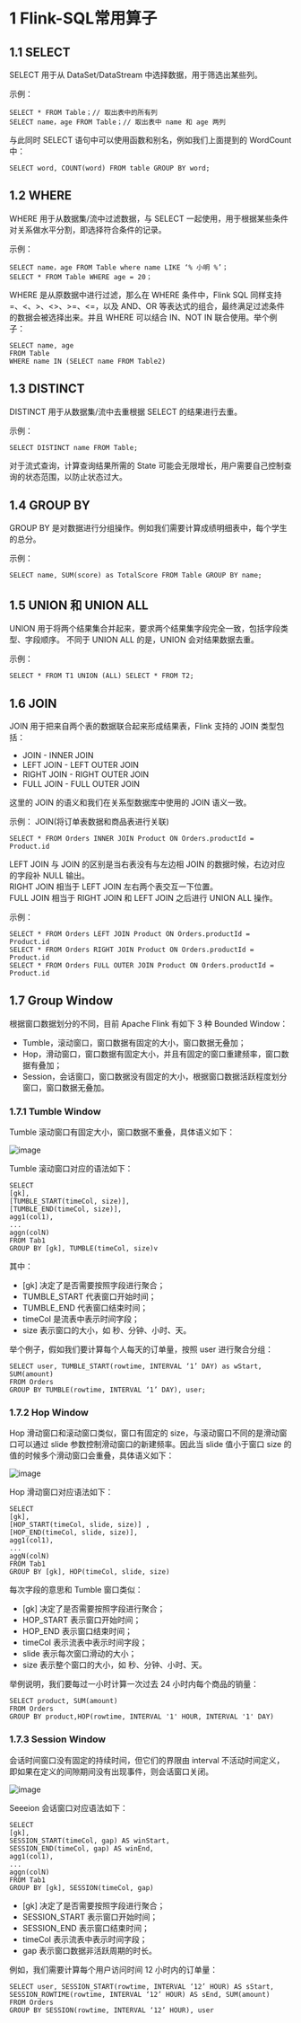 # 1 Flink-SQL常用算子
## 1.1 SELECT
SELECT 用于从 DataSet/DataStream 中选择数据，用于筛选出某些列。

示例：
``` 
SELECT * FROM Table；// 取出表中的所有列
SELECT name，age FROM Table；// 取出表中 name 和 age 两列
```

与此同时 SELECT 语句中可以使用函数和别名，例如我们上面提到的 WordCount 中：
``` 
SELECT word, COUNT(word) FROM table GROUP BY word;
```

## 1.2 WHERE
WHERE 用于从数据集/流中过滤数据，与 SELECT 一起使用，用于根据某些条件对关系做水平分割，即选择符合条件的记录。

示例：
``` 
SELECT name，age FROM Table where name LIKE ‘% 小明 %’；
SELECT * FROM Table WHERE age = 20；
```

WHERE 是从原数据中进行过滤，那么在 WHERE 条件中，Flink SQL 同样支持 =、<、>、<>、>=、<=，以及 AND、OR 等表达式的组合，最终满足过滤条件的数据会被选择出来。并且 WHERE 可以结合 IN、NOT IN 联合使用。举个例子：
``` 
SELECT name, age
FROM Table
WHERE name IN (SELECT name FROM Table2)
```

## 1.3 DISTINCT
DISTINCT 用于从数据集/流中去重根据 SELECT 的结果进行去重。

示例：
``` 
SELECT DISTINCT name FROM Table;
```

对于流式查询，计算查询结果所需的 State 可能会无限增长，用户需要自己控制查询的状态范围，以防止状态过大。

## 1.4 GROUP BY
GROUP BY 是对数据进行分组操作。例如我们需要计算成绩明细表中，每个学生的总分。

示例：
``` 
SELECT name, SUM(score) as TotalScore FROM Table GROUP BY name;
```

## 1.5 UNION 和 UNION ALL
UNION 用于将两个结果集合并起来，要求两个结果集字段完全一致，包括字段类型、字段顺序。
不同于 UNION ALL 的是，UNION 会对结果数据去重。

示例：
``` 
SELECT * FROM T1 UNION (ALL) SELECT * FROM T2;
```

## 1.6 JOIN
JOIN 用于把来自两个表的数据联合起来形成结果表，Flink 支持的 JOIN 类型包括：
- JOIN - INNER JOIN
- LEFT JOIN - LEFT OUTER JOIN
- RIGHT JOIN - RIGHT OUTER JOIN
- FULL JOIN - FULL OUTER JOIN

这里的 JOIN 的语义和我们在关系型数据库中使用的 JOIN 语义一致。

示例： JOIN(将订单表数据和商品表进行关联)
``` 
SELECT * FROM Orders INNER JOIN Product ON Orders.productId = Product.id
```

LEFT JOIN 与 JOIN 的区别是当右表没有与左边相 JOIN 的数据时候，右边对应的字段补 NULL 输出。  
RIGHT JOIN 相当于 LEFT JOIN 左右两个表交互一下位置。  
FULL JOIN 相当于 RIGHT JOIN 和 LEFT JOIN 之后进行 UNION ALL 操作。  

示例：
``` 
SELECT * FROM Orders LEFT JOIN Product ON Orders.productId = Product.id
SELECT * FROM Orders RIGHT JOIN Product ON Orders.productId = Product.id
SELECT * FROM Orders FULL OUTER JOIN Product ON Orders.productId = Product.id
```

## 1.7 Group Window
根据窗口数据划分的不同，目前 Apache Flink 有如下 3 种 Bounded Window：
- Tumble，滚动窗口，窗口数据有固定的大小，窗口数据无叠加；
- Hop，滑动窗口，窗口数据有固定大小，并且有固定的窗口重建频率，窗口数据有叠加；
- Session，会话窗口，窗口数据没有固定的大小，根据窗口数据活跃程度划分窗口，窗口数据无叠加。

### 1.7.1 Tumble Window
Tumble 滚动窗口有固定大小，窗口数据不重叠，具体语义如下：

![image](https://user-images.githubusercontent.com/75486726/178264441-f92d1e0f-dee2-4dc1-9963-f242d9560e2f.png)

Tumble 滚动窗口对应的语法如下：
``` 
SELECT
[gk],
[TUMBLE_START(timeCol, size)],
[TUMBLE_END(timeCol, size)],
agg1(col1),
...
aggn(colN)
FROM Tab1
GROUP BY [gk], TUMBLE(timeCol, size)v
```

其中：
- [gk] 决定了是否需要按照字段进行聚合；
- TUMBLE_START 代表窗口开始时间；
- TUMBLE_END 代表窗口结束时间；
- timeCol 是流表中表示时间字段；
- size 表示窗口的大小，如 秒、分钟、小时、天。

举个例子，假如我们要计算每个人每天的订单量，按照 user 进行聚合分组：
``` 
SELECT user, TUMBLE_START(rowtime, INTERVAL ‘1’ DAY) as wStart, SUM(amount)
FROM Orders
GROUP BY TUMBLE(rowtime, INTERVAL ‘1’ DAY), user;
```

### 1.7.2 Hop Window
Hop 滑动窗口和滚动窗口类似，窗口有固定的 size，与滚动窗口不同的是滑动窗口可以通过 slide 参数控制滑动窗口的新建频率。因此当 slide 值小于窗口 size 的值的时候多个滑动窗口会重叠，具体语义如下：

![image](https://user-images.githubusercontent.com/75486726/178264468-32f2a64a-990c-45a1-98e9-74be49b8411c.png)

Hop 滑动窗口对应语法如下：
``` 
SELECT
[gk],
[HOP_START(timeCol, slide, size)] ,  
[HOP_END(timeCol, slide, size)],
agg1(col1),
...
aggN(colN)
FROM Tab1
GROUP BY [gk], HOP(timeCol, slide, size)
```

每次字段的意思和 Tumble 窗口类似：
- [gk] 决定了是否需要按照字段进行聚合；
- HOP_START 表示窗口开始时间；
- HOP_END 表示窗口结束时间；
- timeCol 表示流表中表示时间字段；
- slide 表示每次窗口滑动的大小；
- size 表示整个窗口的大小，如 秒、分钟、小时、天。

举例说明，我们要每过一小时计算一次过去 24 小时内每个商品的销量：
``` 
SELECT product, SUM(amount)
FROM Orders
GROUP BY product,HOP(rowtime, INTERVAL '1' HOUR, INTERVAL '1' DAY)
```

### 1.7.3 Session Window
会话时间窗口没有固定的持续时间，但它们的界限由 interval 不活动时间定义，即如果在定义的间隙期间没有出现事件，则会话窗口关闭。

![image](https://user-images.githubusercontent.com/75486726/178264504-38bf016d-8495-4a37-a169-05c8b72da5b4.png)

Seeeion 会话窗口对应语法如下：
``` 
SELECT
[gk],
SESSION_START(timeCol, gap) AS winStart,  
SESSION_END(timeCol, gap) AS winEnd,
agg1(col1),
...
aggn(colN)
FROM Tab1
GROUP BY [gk], SESSION(timeCol, gap)
```

- [gk] 决定了是否需要按照字段进行聚合；
- SESSION_START 表示窗口开始时间；
- SESSION_END 表示窗口结束时间；
- timeCol 表示流表中表示时间字段；
- gap 表示窗口数据非活跃周期的时长。

例如，我们需要计算每个用户访问时间 12 小时内的订单量：
``` 
SELECT user, SESSION_START(rowtime, INTERVAL ‘12’ HOUR) AS sStart, SESSION_ROWTIME(rowtime, INTERVAL ‘12’ HOUR) AS sEnd, SUM(amount)
FROM Orders
GROUP BY SESSION(rowtime, INTERVAL ‘12’ HOUR), user
```

